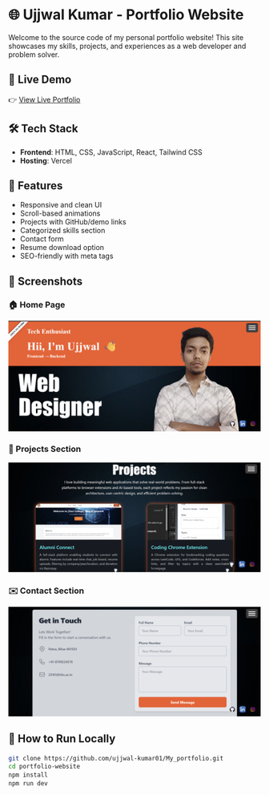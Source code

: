 # 🌐 Ujjwal Kumar - Portfolio Website

Welcome to the source code of my personal portfolio website! This site showcases my skills, projects, and experiences as a web developer and problem solver.

## 🚀 Live Demo

👉 [View Live Portfolio](https://my-portfolio-git-main-ujjwal-kumar01s-projects.vercel.app/)

## 🛠 Tech Stack

- **Frontend**: HTML, CSS, JavaScript, React, Tailwind CSS  
- **Hosting**: Vercel

## 📌 Features

- Responsive and clean UI
- Scroll-based animations
- Projects with GitHub/demo links
- Categorized skills section
- Contact form
- Resume download option
- SEO-friendly with meta tags

## 📸 Screenshots

### 🏠 Home Page
![Home](./screenshots/home.png)

### 💼 Projects Section
![Projects](./screenshots/projects.png)

### ✉️ Contact Section
![Contact](./screenshots/contact.png)

## 🧠 How to Run Locally

```bash
git clone https://github.com/ujjwal-kumar01/My_portfolio.git
cd portfolio-website
npm install
npm run dev
